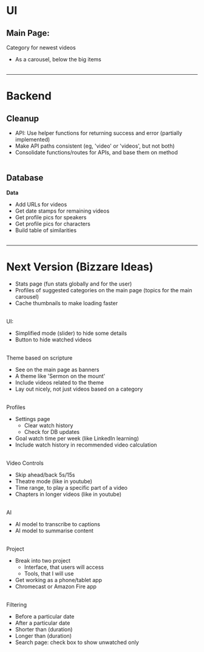 # UI

## Main Page:

Category for newest videos
* As a carousel, below the big items
</br></br>


----
# Backend

## Cleanup

* API: Use helper functions for returning success and error (partially implemented)
* Make API paths consistent (eg, 'video' or 'videos', but not both)
* Consolidate functions/routes for APIs, and base them on method
</br></br>

## Database

**Data**
* Add URLs for videos
* Get date stamps for remaining videos
* Get profile pics for speakers
* Get profile pics for characters
* Build table of similarities
</br></br>


----
# Next Version (Bizzare Ideas)
* Stats page (fun stats globally and for the user)
* Profiles of suggested categories on the main page (topics for the main carousel)
* Cache thumbnails to make loading faster
</br></br>

UI:
* Simplified mode (slider) to hide some details
* Button to hide watched videos
</br></br>

Theme based on scripture
* See on the main page as banners
* A theme like 'Sermon on the mount'
* Include videos related to the theme
* Lay out nicely, not just videos based on a category
</br></br>

Profiles
* Settings page
    * Clear watch history
    * Check for DB updates
* Goal watch time per week (like LinkedIn learning)
* Include watch history in recommended video calculation
</br></br>

Video Controls
* Skip ahead/back 5s/15s
* Theatre mode (like in youtube)
* Time range, to play a specific part of a video
* Chapters in longer videos (like in youtube)
</br></br>

AI
* AI model to transcribe to captions
* AI model to summarise content
</br></br>

Project
* Break into two project
    * Interface, that users will access
    * Tools, that I will use
* Get working as a phone/tablet app
* Chromecast or Amazon Fire app
</br></br>


Filtering
* Before a particular date
* After a particular date
* Shorter than (duration)
* Longer than (duration)
* Search page: check box to show unwatched only
</br></br>

